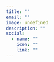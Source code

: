 ```yaml
---
title: ""
email: ""
image: undefined
description: ""
social: 
  - name: ""
    icon: ""
    link: ""
---
```

